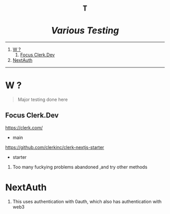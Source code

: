 <h1 align="center"><code>T</code></h1>
<h1 align="center"><i> Various Testing</i></h1>

---

1. [W ?](#w-)
   1. [Focus Clerk.Dev](#focus-clerkdev)
2. [NextAuth](#nextauth)

---

# W ?

> Major testing done here

## Focus Clerk.Dev

https://clerk.com/

- main

https://github.com/clerkinc/clerk-nextjs-starter

- starter

1. Too many fuckying problems abandoned ,and try other methods

# NextAuth

1. This uses authentication with 0auth, which also has authentication with web3
